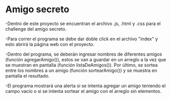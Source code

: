 <h1> Amigo secreto </h1>

-Dentro de este proyecto se encuentran el archivo .js, .html y .css para el challenge del amigo secreto.

-Para correr el programa se debe dar doble click en el archivo "index" y esto abrirá la página web con el proyecto.

-Dentro del programa, se deberán ingresar nombres de diferentes amigos (función agregarAmigo()), estos se van a guardar en
 un arreglo a la vez que se muestran en pantalla (función listaDeAmigos()).
 Por último, se sortea entre los nombres a un amigo (función sortearAmigo()) y se muestra en pantalla el resultado.

-El programa mostrará una alerta si se intenta agregar un amigo teniendo el campo vacío o si se intenta sortear el amigo
 con el arreglo sin elementos.
